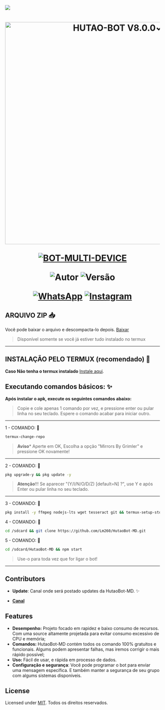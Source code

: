 <img src="https://readme-typing-svg.herokuapp.com/?font=mono&size=30&duration=2500&color=C60404&center=falso&vCenter=falso&lines=𝑯𝒖𝒕𝒂𝒐𝑩𝒐𝒕-𝑴𝑫+✿+V8.0.0✓;𝐁𝐎𝐓+𝐌𝐔𝐋𝐓𝐈+𝐃𝐄𝐕𝐈𝐂𝐄;✰✰✰✰✰">

<h1 align="center">
<p>
<img src= "https://files.catbox.moe/mdeebk.jpg" alt="HUTAO-BOT V8.0.0✓" width="720">
</p>

<p align="center">
<a href="#"><img title="BOT-MULTI-DEVICE" src="https://img.shields.io/badge/BOT•MULTI•DEVICE-blue?&style=for-the-badge"></a>
</p>

<p align="center">
<img title="Autor" src="https://img.shields.io/badge/Autor-LmOnly-orange.svg?style=for-the-badge&logo=github"></a>
<img title="Versão" src="https://img.shields.io/badge/Versão-8.0.0-orange.svg?style=for-the-badge&logo=github"></a>
</p>

<div align="center">
  
[![WhatsApp](https://img.shields.io/badge/Suporte-25D366?style=for-the-badge&logo=whatsapp&logoColor=white)](https://chat.whatsapp.com/IoUPlcsAdP98a7VrW3jBQp)
[![Instagram](https://img.shields.io/badge/Instagram-E4405F?style=for-the-badge&logo=instagram&logoColor=white)](https://instagram.com/lm_only_)
</div>

## ARQUIVO ZIP 📥

Você pode baixar o arquivo e descompacta-lo depois. [Baixar](https://github.com/Lm260/HutaoBot-MD/archive/refs/heads/main.zip)
> Disponível somente se você já estiver tudo instalado no termux
------------------

## INSTALAÇÃO PELO TERMUX (recomendado) 🌷

**Caso Não tenha o termux instalado**
[Instale aqui](https://www.mediafire.com/file/0npdmv51pnttps0/com.termux_0.119.1-119_minAPI21(arm64-v8a,armeabi-v7a,x86,x86_64)(nodpi)_apkmirror.com.apk/file).

## Executando comandos básicos: ✨

**Após instalar o apk, execute os seguintes comandos abaixo:**

> Copie e cole apenas 1 comando por vez, e pressione enter ou pular linha no seu teclado.
> Espere o comando acabar para iniciar outro.
------------------
1 - COMANDO: 🌸
````bash
termux-change-repo
````
> **Aviso*** Aperte em OK, Escolha a opção "Mirrors By Grimler" e pressione OK novamente!
------------------
2 - COMANDO: 🌸
````bash
pkg upgrade-y && pkg update -y
````
> **Atenção**!!!
> Se aparecer "(Y/I/N/O/D/Z) [default=N] ?", use Y e após Enter ou pular linha no seu teclado.
------------------
3 - COMANDO: 🌸
````bash
pkg install -y ffmpeg nodejs-lts wget tesseract git && termux-setup-storage
````
4 - COMANDO: 🌸
````bash
cd /sdcard && git clone https://github.com/Lm260/HutaoBot-MD.git
````
5 - COMANDO: 🌸
````bash
cd /sdcard/HutaoBot-MD && npm start
````
> Use-o para toda vez que for ligar o bot!
------------------

## Contributors

- **Update**: Canal onde será postado updates da HutaoBot-MD. ✨

* [__Canal__](https://whatsapp.com/channel/0029ValLKgUAO7RCUU0dO03k)

## Features

- **Desempenho:** Projeto focado em rapidez e baixo consumo de recursos. Com uma source altamente projetada para evitar consumo excessivo de CPU e memória;
- **Comandos:** HutaoBot-MD contém todos os comando 100% gratuitos e funcionais. Algums podem apresentar falhas, mas iremos corrigir o mais rápido possível;
- **Uso:** Fácil de usar, e rápida em processo de dados.
- **Configuração e segurança**: Você pode programar o bot para enviar uma mensagem específica. E também manter a segurança de seu grupo com algums sistemas disponíveis.
## License

Licensed under [MIT](./LICENSE).
Todos os direitos reservados.
